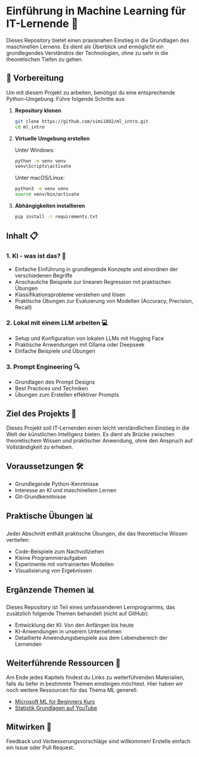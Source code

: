 # Einführung in Machine Learning für IT-Lernende 🤖

Dieses Repository bietet einen praxisnahen Einstieg in die Grundlagen des
maschinellen Lernens. Es dient als Überblick und ermöglicht ein grundlegendes
Verständnis der Technologien, ohne zu sehr in die theoretischen Tiefen zu gehen.

## 🚀 Vorbereitung

Um mit diesem Projekt zu arbeiten, benötigst du eine entsprechende
Python-Umgebung. Führe folgende Schritte aus:

1. **Repository klonen**

   ```bash
   git clone https://github.com/simi1892/ml_intro.git
   cd ml_intro
   ```

2. **Virtuelle Umgebung erstellen**

   Unter Windows:

   ```bash
   python -m venv venv
   venv\Scripts\activate
   ```

   Unter macOS/Linux:

   ```bash
   python3 -m venv venv
   source venv/bin/activate
   ```

3. **Abhängigkeiten installieren**

   ```bash
   pip install -r requirements.txt
   ```

## Inhalt 📋

### 1. KI - was ist das? 🧠

- Einfache Einführung in grundlegende Konzepte und einordnen der verschiedenen
  Begriffe
- Anschauliche Beispiele zur linearen Regression mit praktischen Übungen
- Klassifikationsprobleme verstehen und lösen
- Praktische Übungen zur Evaluierung von Modellen (Accuracy, Precision, Recall)

### 2. Lokal mit einem LLM arbeiten 💻

- Setup und Konfiguration von lokalen LLMs mit Hugging Face
- Praktische Anwendungen mit Ollama oder Deepseek
- Einfache Beispiele und Übungen

### 3. Prompt Engineering 🔍

- Grundlagen des Prompt Designs
- Best Practices und Techniken
- Übungen zum Erstellen effektiver Prompts

## Ziel des Projekts 🎯

Dieses Projekt soll IT-Lernenden einen leicht verständlichen Einstieg in die
Welt der künstlichen Intelligenz bieten. Es dient als Brücke zwischen
theoretischem Wissen und praktischer Anwendung, ohne den Anspruch auf
Vollständigkeit zu erheben.

## Voraussetzungen 🛠️

- Grundlegende Python-Kenntnisse
- Interesse an KI und maschinellem Lernen
- Git-Grundkenntnisse

## Praktische Übungen 📊

Jeder Abschnitt enthält praktische Übungen, die das theoretische Wissen
vertiefen:

- Code-Beispiele zum Nachvollziehen
- Kleine Programmieraufgaben
- Experimente mit vortrainierten Modellen
- Visualisierung von Ergebnissen

## Ergänzende Themen 📊

Dieses Repository ist Teil eines umfassenderen Lernprogramms, das zusätzlich
folgende Themen behandelt (nicht auf GitHub):

- Entwicklung der KI: Von den Anfängen bis heute
- KI-Anwendungen in unserem Unternehmen
- Detaillierte Anwendungsbeispiele aus dem Lebensbereich der Lernenden

## Weiterführende Ressourcen 🔗

Am Ende jedes Kapitels findest du Links zu weiterführenden Materialien, falls du
tiefer in bestimmte Themen einsteigen möchtest. Hier haben wir noch weitere
Ressourcen für das Thema ML generell:

- [Microsoft ML for Beginners Kurs](https://github.com/microsoft/ML-For-Beginners)
- [Statistik Grundlagen auf YouTube](https://www.youtube.com/watch?v=Gv9_4yMHFhI&list=PLblh5JKOoLUICTaGLRoHQDuF_7q2GfuJF)

## Mitwirken 📝

Feedback und Verbesserungsvorschläge sind willkommen! Erstelle einfach ein Issue
oder Pull Request.
